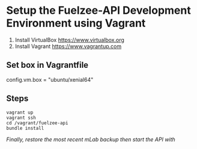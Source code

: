 # Setup the Fuelzee-API Development Environment using Vagrant

1. Install VirtualBox https://www.virtualbox.org
2. Install Vagrant https://www.vagrantup.com

## Set box in Vagrantfile
config.vm.box = "ubuntu/xenial64"

## Steps
```cd fuelzee-vagrant
vagrant up
vagrant ssh
cd /vagrant/fuelzee-api
bundle install
```

_Finally, restore the most recent mLab backup then start the API with_
```./start.sh_
```

